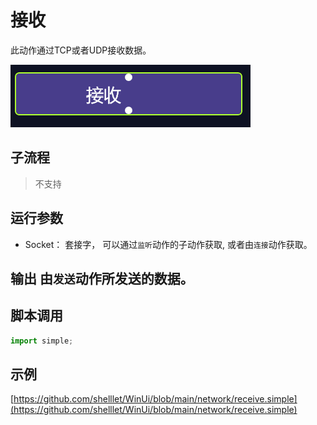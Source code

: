 # 接收 
此动作通过TCP或者UDP接收数据。

![action](./images/05.png ':size=90%')

## 子流程
> 不支持

## 运行参数



* Socket： 套接字， 可以通过`监听`动作的子动作获取, 或者由`连接`动作获取。

## 输出 由`发送`动作所发送的数据。


## 脚本调用

```python
import simple;

```

## 示例

[https://github.com/shelllet/WinUi/blob/main/network/receive.simple](https://github.com/shelllet/WinUi/blob/main/network/receive.simple)

